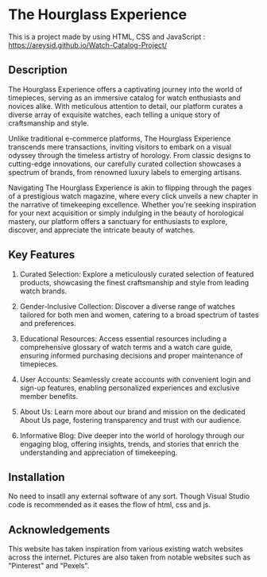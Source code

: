 # The Hourglass Experience
This is a project made by using HTML, CSS and JavaScript : https://areysid.github.io/Watch-Catalog-Project/

## Description
The Hourglass Experience offers a captivating journey into the world of timepieces, serving as an immersive catalog for watch enthusiasts and novices alike. With meticulous attention to detail, our platform curates a diverse array of exquisite watches, each telling a unique story of craftsmanship and style.

Unlike traditional e-commerce platforms, The Hourglass Experience transcends mere transactions, inviting visitors to embark on a visual odyssey through the timeless artistry of horology. From classic designs to cutting-edge innovations, our carefully curated collection showcases a spectrum of brands, from renowned luxury labels to emerging artisans.

Navigating The Hourglass Experience is akin to flipping through the pages of a prestigious watch magazine, where every click unveils a new chapter in the narrative of timekeeping excellence. Whether you're seeking inspiration for your next acquisition or simply indulging in the beauty of horological mastery, our platform offers a sanctuary for enthusiasts to explore, discover, and appreciate the intricate beauty of watches.

## Key Features
1) Curated Selection: Explore a meticulously curated selection of featured products, showcasing the finest craftsmanship and style from leading watch brands.

2) Gender-Inclusive Collection: Discover a diverse range of watches tailored for both men and women, catering to a broad spectrum of tastes and preferences.

3) Educational Resources: Access essential resources including a comprehensive glossary of watch terms and a watch care guide, ensuring informed purchasing decisions and proper maintenance of timepieces.

4) User Accounts: Seamlessly create accounts with convenient login and sign-up features, enabling personalized experiences and exclusive member benefits.

5) About Us: Learn more about our brand and mission on the dedicated About Us page, fostering transparency and trust with our audience.

6) Informative Blog: Dive deeper into the world of horology through our engaging blog, offering insights, trends, and stories that enrich the understanding and appreciation of timekeeping.

## Installation
No need to insatll any external software of any sort. Though Visual Studio code is recommended as it eases the flow of html, css and js.

## Acknowledgements
This website has taken inspiration from various existing watch websites across the internet. 
Pictures are also taken from notable websites such as "Pinterest" and "Pexels".
